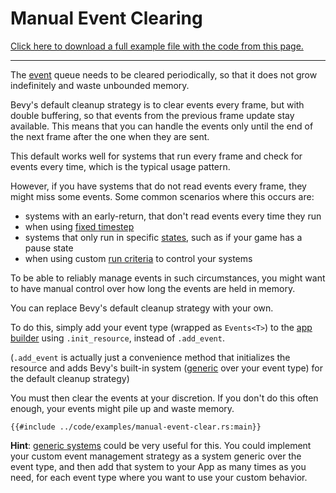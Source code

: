 # Manual Event Clearing

[Click here to download a full example file with the code from this page.](../code/examples/manual-event-clear.rs)

---

The [event](../programming/events.md) queue needs to be cleared periodically,
so that it does not grow indefinitely and waste unbounded memory.

Bevy's default cleanup strategy is to clear events every frame, but with double
buffering, so that events from the previous frame update stay available. This
means that you can handle the events only until the end of the next frame
after the one when they are sent.

This default works well for systems that run every frame and check for events
every time, which is the typical usage pattern.

However, if you have systems that do not read events every frame, they might
miss some events. Some common scenarios where this occurs are:
  - systems with an early-return, that don't read events every time they run
  - when using [fixed timestep](../features/fixed-timestep.md)
  - systems that only run in specific [states](../programming/states.md),
    such as if your game has a pause state
  - when using custom [run criteria](../programming/run-criteria.md) to control
    your systems

To be able to reliably manage events in such circumstances, you might want
to have manual control over how long the events are held in memory.

You can replace Bevy's default cleanup strategy with your own.

To do this, simply add your event type (wrapped as `Events<T>`) to the
[app builder](../programming/app-builder.md) using `.init_resource`,
instead of `.add_event`.

(`.add_event` is actually just a convenience method that
initializes the resource and adds Bevy's built-in system
([generic](./generic-systems.md) over your event type) for the default
cleanup strategy)

You must then clear the events at your discretion. If you don't do this often
enough, your events might pile up and waste memory.

```rust,no_run,noplayground
{{#include ../code/examples/manual-event-clear.rs:main}}
```

**Hint**: [generic systems](./generic-systems.md) could be very useful for
this. You could implement your custom event management strategy as a system
generic over the event type, and then add that system to your App as many
times as you need, for each event type where you want to use your custom
behavior.
